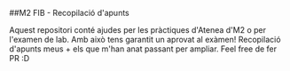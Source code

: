 ##M2 FIB - Recopilació d'apunts

Aquest repositori conté ajudes per les pràctiques d'Atenea d'M2 o per l'examen de lab. Amb això tens garantit un aprovat al exàmen! 
Recopilació d'apunts meus + els que m'han anat passant per ampliar. Feel free de fer PR :D 
